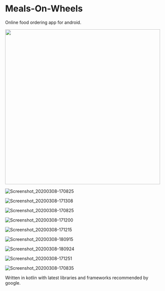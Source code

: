 # Meals-On-Wheels

Online food ordering app for android.

<img src = "https://user-images.githubusercontent.com/28972052/76162754-8c805300-6166-11ea-8238-c7df41ffb06d.jpeg" height = "500" weight = "100">

![Screenshot_20200308-170825](https://user-images.githubusercontent.com/28972052/76162786-b2a5f300-6166-11ea-9702-f1dd7250dda7.jpeg)

![Screenshot_20200308-171308](https://user-images.githubusercontent.com/28972052/76162799-d10bee80-6166-11ea-8b4d-c743dc1f96bc.jpeg)

![Screenshot_20200308-170825](https://user-images.githubusercontent.com/28972052/76162867-51325400-6167-11ea-9989-d1f34dee2456.jpeg)

![Screenshot_20200308-171200](https://user-images.githubusercontent.com/28972052/76162884-8a6ac400-6167-11ea-9a25-82e63e2adb8b.jpeg)

![Screenshot_20200308-171215](https://user-images.githubusercontent.com/28972052/76162893-a1111b00-6167-11ea-946c-70d74f1359a4.jpeg)

![Screenshot_20200308-180915](https://user-images.githubusercontent.com/28972052/76162969-3e6c4f00-6168-11ea-9286-c8616f674b2c.jpeg)

![Screenshot_20200308-180924](https://user-images.githubusercontent.com/28972052/76162980-5b088700-6168-11ea-8679-51b289be1be9.jpeg)

![Screenshot_20200308-171251](https://user-images.githubusercontent.com/28972052/76163001-8f7c4300-6168-11ea-9a27-34469ebc132e.jpeg)

![Screenshot_20200308-170835](https://user-images.githubusercontent.com/28972052/76163011-9e62f580-6168-11ea-9d7a-0b5ff2c4b4b5.jpeg)


Written in kotlin with latest libraries and frameworks recommended by google.
